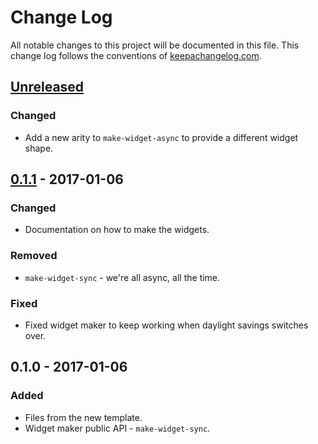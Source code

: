 # Change Log
All notable changes to this project will be documented in this file. This change log follows the conventions of [keepachangelog.com](http://keepachangelog.com/).

## [Unreleased]
### Changed
- Add a new arity to `make-widget-async` to provide a different widget shape.

## [0.1.1] - 2017-01-06
### Changed
- Documentation on how to make the widgets.

### Removed
- `make-widget-sync` - we're all async, all the time.

### Fixed
- Fixed widget maker to keep working when daylight savings switches over.

## 0.1.0 - 2017-01-06
### Added
- Files from the new template.
- Widget maker public API - `make-widget-sync`.

[Unreleased]: https://github.com/your-name/session-2/compare/0.1.1...HEAD
[0.1.1]: https://github.com/your-name/session-2/compare/0.1.0...0.1.1
